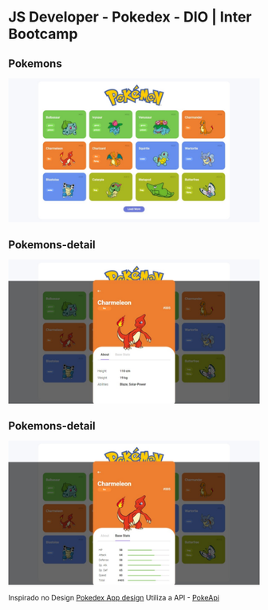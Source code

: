 
# JS Developer - Pokedex - DIO | Inter Bootcamp

## Pokemons

<p align="center">
<img src="/assets/images/PokedexT1.jpeg"/>
</p>

## Pokemons-detail

<p align="center">
<img src="/assets/images/PokedexT2.jpeg"/>
</p>

## Pokemons-detail

<p align="center">
<img src="/assets/images/PokedexT3.jpeg"/>
</p>


Inspirado no Design  [Pokedex App design](https://dribbble.com/shots/6563578-Pokedex-App-Animation)  Utiliza a API - [PokeApi](https://www.pokeapi.co">pokeapi.co)


